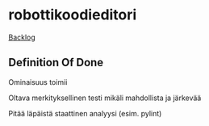 # robottikoodieditori

[Backlog](https://github.com/orgs/robottikoodieditori/projects/1/views/1)


## Definition Of Done
Ominaisuus toimii

Oltava merkityksellinen testi mikäli mahdollista ja järkevää

Pitää läpäistä staattinen analyysi (esim. pylint)
